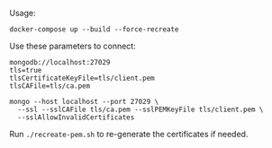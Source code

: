 Usage:

```
docker-compose up --build --force-recreate
```

Use these parameters to connect:

```
mongodb://localhost:27029
tls=true
tlsCertificateKeyFile=tls/client.pem
tlsCAFile=tls/ca.pem
```

```
mongo --host localhost --port 27029 \
  --ssl --sslCAFile tls/ca.pem --sslPEMKeyFile tls/client.pem \
  --sslAllowInvalidCertificates
```

Run `./recreate-pem.sh` to re-generate the certificates if needed.